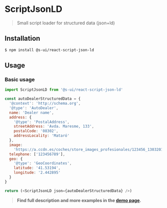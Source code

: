 # ScriptJsonLD

> Small script loader for structured data (json+ld)

## Installation

```sh
$ npm install @s-ui/react-script-json-ld
```

## Usage

### Basic usage
```js
import ScriptJsonLD from '@s-ui/react-script-json-ld'

const autoDealerStructuredData = {
  '@context': 'http://schema.org',
  '@type': 'AutoDealer',
  name: 'Dealer name',
  address: {
    '@type': 'PostalAddress',
    streetAddress: 'Avda. Maresme, 133',
    postalCode: '08302',
    addressLocality: 'Mataró'
  },
  image:
    'https://a.ccdn.es/coches/store_images_profesionales/123456_13032018103554.jpg',
  telephone: ['123456789'],
  geo: {
    '@type': 'GeoCoordinates',
    latitude: '41.53194',
    longitude: '2.442895'
  }
}

return (<ScriptJsonLD json={autoDealerStructuredData} />)
```


> **Find full description and more examples in the [demo page](#).**